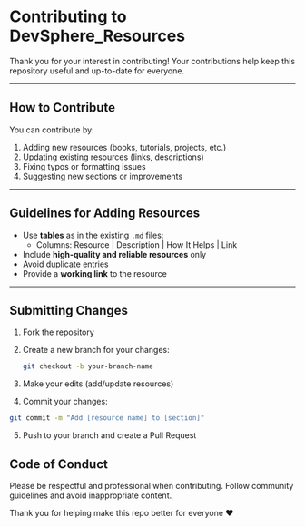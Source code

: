 # Contributing to DevSphere_Resources

Thank you for your interest in contributing! Your contributions help keep this repository useful and up-to-date for everyone.

---

## How to Contribute

You can contribute by:

1. Adding new resources (books, tutorials, projects, etc.)  
2. Updating existing resources (links, descriptions)  
3. Fixing typos or formatting issues  
4. Suggesting new sections or improvements  

---

## Guidelines for Adding Resources

- Use **tables** as in the existing `.md` files:  
  - Columns: Resource | Description | How It Helps | Link  
- Include **high-quality and reliable resources** only  
- Avoid duplicate entries  
- Provide a **working link** to the resource  

---

## Submitting Changes

1. Fork the repository  
2. Create a new branch for your changes:  
   ```bash
   git checkout -b your-branch-name
3. Make your edits (add/update resources)

4. Commit your changes:

```bash
git commit -m "Add [resource name] to [section]"

```

5. Push to your branch and create a Pull Request


## Code of Conduct

Please be respectful and professional when contributing. Follow community guidelines and avoid inappropriate content.

Thank you for helping make this repo better for everyone ❤️
